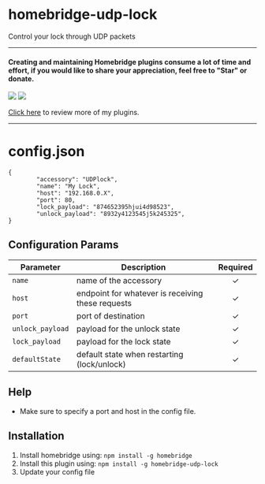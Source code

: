 # homebridge-udp-lock
Control your lock through UDP packets

_________________________________________
#### Creating and maintaining Homebridge plugins consume a lot of time and effort, if you would like to share your appreciation, feel free to "Star" or donate. 

<a target="blank" href="https://www.paypal.me/nitaybz"><img src="https://img.shields.io/badge/Donate-PayPal-blue.svg"/></a>
<a target="blank" href="https://blockchain.info/payment_request?address=18uuUZ5GaMFoRH5TrQFJATQgqrpXCtqZRQ"><img src="https://img.shields.io/badge/Donate-Bitcoin-green.svg"/></a>

[Click here](https://github.com/nitaybz?utf8=%E2%9C%93&tab=repositories&q=homebridge) to review more of my plugins.
_________________________________________

# config.json

```
{
        "accessory": "UDPlock",
        "name": "My Lock",
        "host": "192.168.0.X",
        "port": 80,
        "lock_payload": "874652395hjui4d98523",
        "unlock_payload": "8932y4123545j5k245325",
}
```

## Configuration Params

|             Parameter            |                       Description                       | Required |
| -------------------------------- | ------------------------------------------------------- |:--------:|
| `name`                           | name of the accessory                                   |     ✓    |
| `host`                           | endpoint for whatever is receiving these requests       |     ✓    |
| `port`                           | port of destination                                     |     ✓    |
| `unlock_payload`                 | payload for the unlock state                            |     ✓    |
| `lock_payload`                   | payload for the lock state                              |     ✓    |
| `defaultState`                   | default state when restarting (lock/unlock)             |     ✓    |

## Help

  - Make sure to specify a port and host in the config file.

## Installation

1. Install homebridge using: `npm install -g homebridge`
2. Install this plugin using: `npm install -g homebridge-udp-lock`
3. Update your config file
